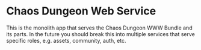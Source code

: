 # Chaos Dungeon Web Service

This is the monolith app that serves the Chaos Dungeon WWW Bundle and its parts. In the future you should break this into multiple services that serve specific roles, e.g. assets, community, auth, etc.
